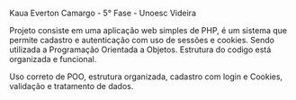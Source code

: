 Kaua Everton Camargo - 5° Fase - Unoesc Videira

Projeto consiste em uma aplicação web simples de PHP, é um sistema que permite cadastro e autenticação com uso de sessões e cookies. Sendo utilizada a Programação Orientada a Objetos. 
Estrutura do codigo está organizada e funcional. 

Uso correto de POO, estrutura organizada, cadastro com login e Cookies, validação e tratamento de dados. 
